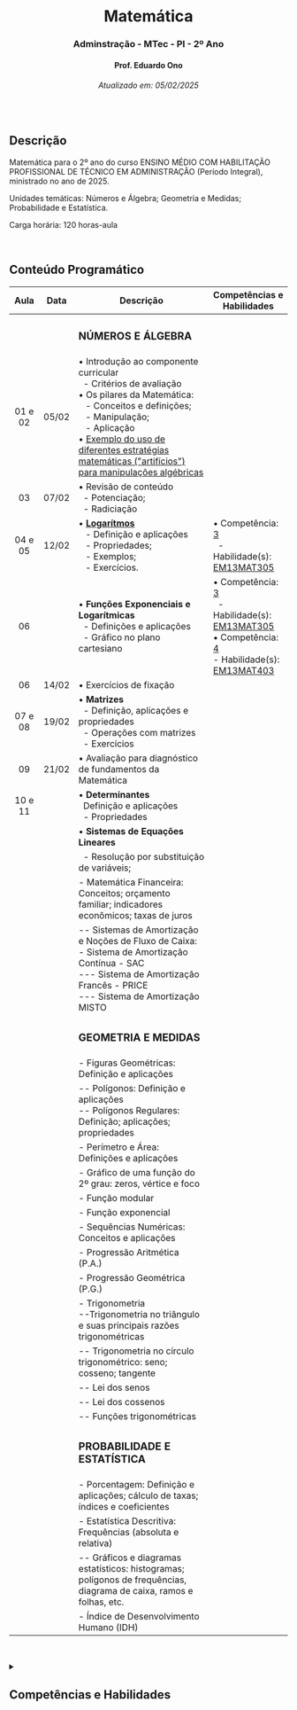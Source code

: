 <h1 align="center">Matemática</h1>
<h3 align="center">Adminstração - MTec - PI - 2º Ano</h3>
<h4 align="center">Prof. Eduardo Ono</h4>
<h6 align="center">Atualizado em: 05/02/2025</h6>

&nbsp;

## Descrição

Matemática para o 2º ano do curso ENSINO MÉDIO COM HABILITAÇÃO PROFISSIONAL DE TÉCNICO EM ADMINISTRAÇÃO (Período Integral), ministrado no ano de 2025.

Unidades temáticas: Números e Álgebra; Geometria e Medidas; Probabilidade e Estatística.

Carga horária: 120 horas-aula

&nbsp;

## Conteúdo Programático

|   Aula  | Data  | Descrição | Competências e Habilidades |
|   :-:   |  :-:  | --- | --- |
|         |       | <h3>NÚMEROS E ÁLGEBRA</h3> | |
| 01 e 02 | 05/02 | &bull; Introdução ao componente curricular<br>&nbsp; - Critérios de avaliação<br>&bull; Os pilares da Matemática:<br>&ensp; - Conceitos e definições;<br>&ensp; - Manipulação;<br>&ensp; - Aplicação<br>&bull; [Exemplo do uso de diferentes estratégias matemáticas ("artifícios") para manipulações algébricas](https://github.com/eduardo-ono/Fundamentos-de-Matematica/blob/main/conteudo/04-exponenciais-e-logaritmos/exercicios-resolvidos/exr-2021-08-01.ipynb) |  |
|   03    | 07/02 | &bull; Revisão de conteúdo<br>&nbsp; - Potenciação;<br>&nbsp; - Radiciação | |
| 04 e 05 | 12/02 | &bull; [__Logarítmos__](https://github.com/eduardo-ono/Fundamentos-de-Matematica/tree/main/conteudo/04-exponenciais-e-logaritmos/logaritmos)<br>&ensp; - Definição e aplicações<br>&ensp; - Propriedades;<br>&ensp; - Exemplos;<br>&ensp; - Exercícios. | &bull; Competência: [3]<br>&nbsp; - Habilidade(s): [EM13MAT305] |
|   06    |       | &bull; __Funções Exponenciais e Logarítmicas__<br>&nbsp; - Definições e aplicações<br>&nbsp; - Gráfico no plano cartesiano | &bull; Competência: [3]<br>&nbsp; - Habilidade(s): [EM13MAT305]<br>&bull; Competência: [4]<br> - Habilidade(s): [EM13MAT403] |
|   06    | 14/02 | &bull; Exercícios de fixação | |
| 07 e 08 | 19/02 | &bull; __Matrizes__<br>&nbsp; - Definição, aplicações e propriedades<br>&nbsp; - Operações com matrizes<br>&nbsp; - Exercícios | |
|   09    | 21/02 | &bull; Avaliação para diagnóstico de fundamentos da Matemática | |
| 10 e 11 |       | &bull; __Determinantes__<br>&nbsp; Definição e aplicações<br>&nbsp; - Propriedades | |
|         |       | &bull; __Sistemas de Equações Lineares__ | |
|         |       | &nbsp; - Resolução por substituição de variáveis; | |
|         |       | - Matemática Financeira: Conceitos; orçamento familiar; indicadores econômicos; taxas de juros | |
|         |       | -- Sistemas de Amortização e Noções de Fluxo de Caixa:<br>- Sistema de Amortização Contínua - SAC<br>--- Sistema de Amortização Francês - PRICE<br>--- Sistema de Amortização MISTO | |
|         |       | <h3>GEOMETRIA E MEDIDAS</h3> | |
|         |       | - Figuras Geométricas: Definição e aplicações | |
|         |       | -- Polígonos: Definição e aplicações<br>-- Polígonos Regulares: Definição; aplicações; propriedades | |
|         |       | - Perímetro e Área: Definições e aplicações | |
|         |       | - Gráfico de uma função do 2º grau: zeros, vértice e foco | |
|         |       | - Função modular | |
|         |       | - Função exponencial | |
|         |       | - Sequências Numéricas: Conceitos e aplicações | |
|         |       | - Progressão Aritmética (P.A.) | |
|         |       | - Progressão Geométrica (P.G.) | |
|         |       | - Trigonometria<br>--Trigonometria no triângulo e suas principais razões trigonométricas | |
|             |       | -- Trigonometria no círculo trigonométrico: seno; cosseno;  tangente | |
|         |       | -- Lei dos senos | |
|         |       | -- Lei dos cossenos | |
|         |       | -- Funções trigonométricas | |
|         |       | <h3>PROBABILIDADE E ESTATÍSTICA</h3> | |
|         |       | - Porcentagem: Definição e aplicações; cálculo de taxas; índices e coeficientes | |
|         |       | - Estatística Descritiva: Frequências (absoluta e relativa) | |
|         |       | -- Gráficos e diagramas estatísticos: histogramas; polígonos de frequências, diagrama de caixa, ramos e folhas, etc. | |
|         |       | - Índice de Desenvolvimento Humano (IDH) | |

[3]: #competencia-3
[4]: #competencia-4
[EM13MAT305]: #EM13MAT305
[EM13MAT403]: #EM13MAT403

&nbsp;

<details>
  <summary>
    <h2>Competências e Habilidades</h2>
  </summary>
  <section markdown="1">

| Competência 1 | |
| --- | --- |
| Habilidades | |
| | |

| Competência 2 | |
| --- | --- |
| Habilidades | |
| | |

| Competência | Descrição |
| :-: | --- |
| <a id="competencia-3">3</a> | Utilizar estratégias, conceitos, definições e procedimentos matemáticos para interpretar, construir modelos e resolver problemas em diversos contextos, analisando a plausibilidade dos resultados e a adequação das soluções propostas, de modo a construir argumentação consistente. |
| Habilidades | Descrição |
| <a id="EM13MAT305">EM13MAT305</a> | Resolver e elaborar problemas com funções logarítmicas nos quais seja necessário compreender e interpretar a variação das grandezas envolvidas, em contextos como os de abalos sísmicos, pH, radioatividade, Matemática Financeira, entre outros. |

| Competência | Descrição |
| :-: | --- |
| <a id="competencia-4">4</a> | Compreender e utilizar, com flexibilidade e precisão, diferentes registros de representação matemáticos (algébrico, geométrico, estatístico, computacional etc.), na busca de solução e comunicação de resultados de problemas. |
| Habilidades | Descrição |
| <a id="EM13MAT403">EM13MAT403</a> | Analisar e estabelecer relações, com ou sem apoio de tecnologias digitais, entre as representações de funções exponencial e logarítmica expressas em tabelas e em plano cartesiano, para identificar as características fundamentais (domínio, imagem, crescimento) de cada função. |

  </section>
</details>

&nbsp;
